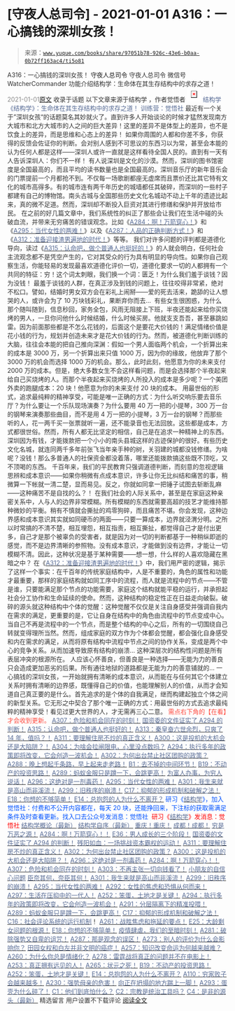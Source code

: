 # [守夜人总司令] - 2021-01-01 A316：一心搞钱的深圳女孩！

> 来源：[`www.yuque.com/books/share/97051b78-926c-43e6-b0aa-0b72ff163ac4/ti5o81`](https://www.yuque.com/books/share/97051b78-926c-43e6-b0aa-0b72ff163ac4/ti5o81)

<ne-p id="520f42f3293818f927861ebbd5b15da4_p_0" data-lake-id="520f42f3293818f927861ebbd5b15da4_p_0"><ne-text id="u57d5fb01" style="color: rgb(51, 51, 51);">A316：一心搞钱的深圳女孩！</ne-text></ne-p> <ne-p id="ceca36dae5b992067c9f9d14d36b449c" data-lake-id="ceca36dae5b992067c9f9d14d36b449c"><ne-text id="ud7c8f906" ne-fontsize="14">守夜人总司令</ne-text></ne-p> <ne-p id="0df18d8401a610121e2df9c81bcd938e" data-lake-id="0df18d8401a610121e2df9c81bcd938e"><ne-text id="uf48ef99f" ne-fontsize="14" ne-bold="true" style="color: rgb(51, 51, 51);">守夜人总司令</ne-text></ne-p> <ne-p id="addbd85f7877988cf0dad816c6de07bc" data-lake-id="addbd85f7877988cf0dad816c6de07bc"><ne-text id="u844d3a86" ne-fontsize="14" style="color: rgb(51, 51, 51);">微信号</ne-text><ne-text id="uc5d638a5" ne-fontsize="14" style="color: rgb(51, 51, 51);">WatcherCommander</ne-text></ne-p> <ne-p id="3441315a04184b71cb26738e41eb6555" data-lake-id="3441315a04184b71cb26738e41eb6555"><ne-text id="ub8015478" ne-fontsize="14" style="color: rgb(51, 51, 51);">功能介绍</ne-text><ne-text id="u8111af7d" ne-fontsize="14" style="color: rgb(51, 51, 51);">结构学：生命体在其生存结构中的求存之道！</ne-text></ne-p> <ne-p id="a3bb11da0aa33e7fdc5c2f4cc168649b" data-lake-id="a3bb11da0aa33e7fdc5c2f4cc168649b"><ne-text id="uafbade53" style="color: rgb(140, 140, 140);">2021-01-01</ne-text>[<ne-text id="u1908483f" ne-fontsize="14">原文</ne-text>](https://mp.weixin.qq.com/s?__biz=MzAxNDk1NjI2Mw==&mid=2247486289&idx=1&sn=9504efb0a54b228c61c928794417eaef&chksm=9b8a28d9acfda1cf65ca57c386f1c0a90c457c01d6d1f2ba222e38c2059ca3eb07c94252721f&scene=27#wechat_redirect&cpage=52)</ne-p> <ne-p id="3176a16505b416abd2c49d9799d688ea" data-lake-id="3176a16505b416abd2c49d9799d688ea"><ne-text id="u43a4b33d" style="color: rgb(51, 51, 51);">收录于话题</ne-text></ne-p> <ne-p id="0f8d0b844f327b2bcdf44dda95fd6a99" data-lake-id="0f8d0b844f327b2bcdf44dda95fd6a99"><ne-text id="uface4669" ne-fontsize="14" style="color: rgb(51, 51, 51);">以下文章来源于结构学 ，作者觉悟者</ne-text></ne-p> <ne-p id="451c32f4c8ff799a9902b07c7c3cb04e" data-lake-id="451c32f4c8ff799a9902b07c7c3cb04e"><ne-card data-card-name="image" data-card-type="inline" id="qK1Kt" ne-fontsize="14" data-event-boundary="card" style="color: rgb(87, 107, 149);">![](img/6302f3ce7bdcb6fef99f0326bd8e224d.png)  <ne-p id="bdb2b5c97c924f07d6e2dde2bf070555" data-lake-id="bdb2b5c97c924f07d6e2dde2bf070555"><ne-text id="u9308f9cd" style="color: rgb(87, 107, 149);">结构学</ne-text></ne-p> <ne-p id="a5925e5914eff00d8f0960d58c2c1f64" data-lake-id="a5925e5914eff00d8f0960d58c2c1f64"><ne-text id="u0cc60e36" style="color: rgb(87, 107, 149);">《结构学》：生命体在其生存结构中的求存之道！ 训练营：觉悟社</ne-text></ne-p> <ne-p id="7facfec08f98f9538452b51d84043205" data-lake-id="7facfec08f98f9538452b51d84043205"><ne-text id="u71dfe75a" style="color: rgb(51, 51, 51);">最近有一个关于”深圳女孩“的话题莫名其妙就火了。直到许多人开始谈论的时候才猛然发现南方大城市和北方大城市的人之间的巨大差异！这里的差异不是体型上的差异，也不是饮食上的差异，而是思维和心态上的差异！</ne-text></ne-p> <ne-p id="df0a6265bbaa9b1bc76d0c413260aa5a" data-lake-id="df0a6265bbaa9b1bc76d0c413260aa5a"><ne-text id="u9ce03545" style="color: rgb(51, 51, 51);">如果你周围的人都和你差不多，你获得的反馈会佐证你的判断。会对别人感到不可思议的东西习以为常，甚至会本能的认为任何人都是这样——深圳人或许一直就是这样看待全国人民的。直到有一天有人告诉深圳人：你们不一样！</ne-text></ne-p> <ne-p id="6bce6c7f01fe637e149fb81a1c6a8278" data-lake-id="6bce6c7f01fe637e149fb81a1c6a8278"><ne-text id="uf8fc8384" style="color: rgb(51, 51, 51);">有人说深圳是文化的沙漠。然而，深圳的图书馆密度是全国最高的，而且平均的读书数量也是全国最高的。深圳音乐厅的新年音乐会的门票提前一个月都抢不到。不仅每一场歌剧都座无虚席而且票价还比其它特有文化的城市高得多。有的城市连有两千年历史的城墙都任其破碎，而深圳的一些村子都建有自己的博物馆。南头古城与全国那些历史文化名城动不动上千年的遗迹比起来，真的微不足道。然而，深圳却不断投入巨资对其进行修缮和保护并开放给市民。</ne-text></ne-p> <ne-p id="ed41b19812e5cd74cede600e269f53b2" data-lake-id="ed41b19812e5cd74cede600e269f53b2"><ne-text id="ua4955cc0" style="color: rgb(51, 51, 51);">在之前的好几篇文章中，我们系统性的纠正了那些会让我们在生活中碰的头破血流，并带来无穷痛苦的错误观念。比如《</ne-text>[<ne-text id="u253edc9a" style="color: rgb(87, 107, 149);">A284：啊！万箭穿心！</ne-text>](http://mp.weixin.qq.com/s?__biz=MzIzMDYwOTM0Mg==&mid=2247484966&idx=1&sn=a814f2c1b14425d45f9921f7c08bcec5&chksm=e8b19ef7dfc617e131146f6675328e5088faaae0daa64da92af48b28c8cf19aedceb7a43e40b&scene=21#wechat_redirect)<ne-text id="ud66835cb" style="color: rgb(51, 51, 51);">》和《</ne-text>[<ne-text id="u20a443b1" style="color: rgb(87, 107, 149);">A295：当代女性的两难！</ne-text>](http://mp.weixin.qq.com/s?__biz=MzIzMDYwOTM0Mg==&mid=2247484854&idx=1&sn=6851afe306f7b89d23728018ea32b7f2&chksm=e8b19d67dfc61471955b15021ac11c5fff9f1607977e9df1bd2bbfabc2deb3dea5c98e369c55&scene=21#wechat_redirect)<ne-text id="uee94d9bc" style="color: rgb(51, 51, 51);">》以及《</ne-text>[<ne-text id="u712e1706" style="color: rgb(87, 107, 149);">A287：人品的正确判断方式！</ne-text>](http://mp.weixin.qq.com/s?__biz=MzAxNDk1NjI2Mw==&mid=2247486146&idx=1&sn=43c3cc0387fbab991133860c59aabdb0&chksm=9b8a294aacfda05c52561e366129fd6344dc4c97609a47d4210f9498f8535fec2425c2410b31&scene=21#wechat_redirect)<ne-text id="u61ce214c" style="color: rgb(51, 51, 51);">》和《</ne-text>[<ne-text id="u0c38f986" style="color: rgb(87, 107, 149);">A312：准备迎接渣男遍地的时代！</ne-text>](http://mp.weixin.qq.com/s?__biz=MzAxNDk1NjI2Mw==&mid=2247486258&idx=1&sn=b0520193c2edddabe9eea73a102f0455&chksm=9b8a28baacfda1ac0e54d4268851a8be02c935fd7006b3d527d27be12be8db176322294894dc&scene=21#wechat_redirect)<ne-text id="uc835c7f9" style="color: rgb(51, 51, 51);">》等等。</ne-text></ne-p> <ne-p id="82749b72596363da7c4da29838607327" data-lake-id="82749b72596363da7c4da29838607327"><ne-text id="ub03d2000" style="color: rgb(51, 51, 51);">我们对许多问题的评判都是道德化导向，读过《</ne-text>[<ne-text id="u455799e1" style="color: rgb(87, 107, 149);">A315：认命吧，做个普通人也挺好的！</ne-text>](http://mp.weixin.qq.com/s?__biz=MzIzMDYwOTM0Mg==&mid=2247485008&idx=1&sn=bcaf70c42d4676c8f69de9f9ead1e495&chksm=e8b19e81dfc617973ba40200519407186760e32843fc6f379020da6160b0ba89870dadcae5fa&scene=21#wechat_redirect)<ne-text id="u157c9fe7" style="color: rgb(51, 51, 51);">》的人就会明白，任何社会主流观念都不是凭空产生的，它对其受众的行为具有明显的导向性。如果你自己观察生活，你能轻易的发现最喜欢道德化评价一切，道德化要求一切的人都拥有一个共同的特征：穷！这个词太刺眼，我们换一个词：匮乏！为什么我们羞于谈钱？因为没钱！</ne-text></ne-p> <ne-p id="b4b3cd6c078bbbc2e72452a2e23677d0" data-lake-id="b4b3cd6c078bbbc2e72452a2e23677d0"><ne-text id="ubf23df05" style="color: rgb(51, 51, 51);">最羞于谈钱的人群，在真正涉及到钱的问题上，往往咬得非常紧，绝对不松口。譬如，结婚时男女双方会在彩礼上闹掰——爱的死去活来，跪舔的让人想哭的人，或许会为了 10 万块钱彩礼，果断弃你而去…  有些女生很困惑，为什么那个随叫随到，信息秒回，家务全包，风雨无阻接上下班，半夜还能起来给你买烧烤的男人，一旦你问他什么时候结婚，什么时候买房。他就支支吾吾，甚至暴跳如雷。因为前面那些都是不怎么花钱的，后面这个是要花大价钱的！满足情绪价值是花小钱的行为，规划并创造未来才是花大价钱的行为。然而，被道德化判断训练的大脑，往往会本能的把自己推向深渊：假如一个男人面临两个机会，一个折算出来的成本是 3000 万，另一个折算出来只值 1000 万，因为你的缘故，他放弃了那个 3000 万的机会而选择 1000 万的机会。那么，此时此刻，他愿意为你的未来支付 2000 万的成本。但是，绝大多数女生不会这样看问题，而是会选择那个半夜起来给自己买烧烤的人。而那个半夜起来买烧烤的人所投入的成本是多少呢？一个美团外卖的跑腿成本：20 块！他愿意为你的未来支付 20 块的成本。</ne-text></ne-p> <ne-p id="27f1633e28f3d50feafe5b67596970db" data-lake-id="27f1633e28f3d50feafe5b67596970db"><ne-text id="u61f251cc" style="color: rgb(51, 51, 51);">用最世俗的形式，追求最纯粹的精神享受，可能是唯一正确的方式：为什么听交响乐要去音乐厅？为什么要让一个乐队现场演奏？为什么要用 40 万一把的小提琴，300 万一台的钢琴来演奏那些曲目，而不是用 4 万一把的小提琴，3 万一台的钢琴？而那些听的人，花一两千买一张票就听一遍，还不能录音也无法回放。这些都是成本，方式都很世俗。然而，所有人都无比坚定的相信，自己是在追求一种精神上的东西。</ne-text></ne-p> <ne-p id="73ac83a352b7aeb09baaa11aaeacf1f2" data-lake-id="73ac83a352b7aeb09baaa11aaeacf1f2"><ne-text id="ua438829a" style="color: rgb(51, 51, 51);">深圳因为有钱，才能拨款把一个小小的南头县城这样的古迹保护的很好。有些历史文化名城，就连同两千多年前张飞当年亲手种的树，关羽建的城都没钱修缮。为啥呢？没钱！那么多普通人的社保资金都没着落，哪里还能拨款搞这些既不顶吃，又不顶喝的东西。</ne-text></ne-p> <ne-p id="7fd0e99b316cc021f3c72e0d2bd81c00" data-lake-id="7fd0e99b316cc021f3c72e0d2bd81c00"><ne-text id="ufed722bc" style="color: rgb(51, 51, 51);">千百年来，我们的平民教育只强调道德判断，而刻意的忽视逻辑思辨和成本意识——如果你稍微有点成本意识，许多让你无比纠结和痛苦的事，稍微算一下帐就一清二楚，显而易见。反之，你就如同拿一把锤子试图去斩断乱麻——这种痛苦不是自找的么？！</ne-text></ne-p> <ne-p id="677748eab44c84858b3a355368611438" data-lake-id="677748eab44c84858b3a355368611438"><ne-text id="u673d6a15" style="color: rgb(51, 51, 51);">在我们社会的人际关系中，甚至是在家庭这种亲密关系中，人与人的边界非常模糊。所有模糊的东西就需要高超的技艺才能维持那种微妙的平衡。稍有不慎就会撕扯的鸡零狗碎，而且痛苦不堪。你会发现，这种边界感和成本意识其实就如同硬币的两面——只要一算成本，边界就泾渭分明。之所以时常搞的不清不楚，相互埋怨，相互指责，相互撕扯，都觉得自己才是付出更多，自己才是那个被辜负的受害者，就是因为对一切的判断都基于一种稍纵即逝的感觉，而不是边界清晰的参照物。没有成本意识，才能做到没有边界，才能让一切模糊不清。因此，这种状况是基于某种需要——想一想，什么样的人喜欢隐藏在黑暗之中？</ne-text></ne-p> <ne-p id="8fbcab15adcd024b80667bc5d1bbd0d0" data-lake-id="8fbcab15adcd024b80667bc5d1bbd0d0"><ne-text id="u48e029a1" style="color: rgb(51, 51, 51);">在《</ne-text>[<ne-text id="u8a267148" style="color: rgb(87, 107, 149);">A312：准备迎接渣男遍地的时代！</ne-text>](http://mp.weixin.qq.com/s?__biz=MzAxNDk1NjI2Mw==&mid=2247486258&idx=1&sn=b0520193c2edddabe9eea73a102f0455&chksm=9b8a28baacfda1ac0e54d4268851a8be02c935fd7006b3d527d27be12be8db176322294894dc&scene=21#wechat_redirect)<ne-text id="udefb5454" style="color: rgb(51, 51, 51);">》中，我们用严密的逻辑，揭示了这样一个事实：在千百年的传统家庭结构中，人是不重要的，角色的属性和功能才最重要，那样的家庭结构就如同工序中的流程，而人就是流程中的节点——不管是谁，只要能满足那个节点的功能需要，家庭这个结构就能平稳的运行，并承担起社会分工协作和生命延续的使命。然而，这种结构的稳定性正在日益走向破裂。破碎的源头就这种结构中个体的觉醒：这种觉醒不仅仅是关注自身感受并强调自我内在需求的满足，更重要的是，它让自身在结构中的角色由流程中的节点变成中心。当自己不再是流程中的一个节点，而是整个结构的中心之后，所有的一切围绕自己转就变得理所当然。然而，组成家庭的双方作为个体都会觉醒，都会强化自身感受和内在需求的满足，从而将原有结构中流程中节点之间的协作关系，变成是两个中心的竞争关系。从而加速导致原有结构的崩溃… 这种深层次的结构性问题是所有表层冲突的根源所在。</ne-text></ne-p> <ne-p id="b16fb6176d6204d6faca3ad28683d03a" data-lake-id="b16fb6176d6204d6faca3ad28683d03a"><ne-text id="ue21dda9b" style="color: rgb(51, 51, 51);">人应该心怀善良，但善良是一种选择——无能为力的善良只会造成更加恶劣的后果。所有通往地狱的道路都是无能为力的善意铺就的… 一心搞钱的深圳女孩，一开始就拥有清晰的成本意识，从而能在与任何其它个体建立关系时拥有清晰的边界感，既懂得自己的价值，也能理解别人的价值，从而才会知道自己真正要的是什么。首先追求的是个体的自我满足，继而构建起独立个体之间的新型关系。它无形之中契合了那个唯一正确的方式：用最世俗的方式去追求最纯粹的精神享受！看见过更大世界的人，才无需再三心二意。</ne-text></ne-p> <ne-p id="65d63e1975b5fc46c2621abdb0da2c93" data-lake-id="65d63e1975b5fc46c2621abdb0da2c93"><ne-text id="u9daa1d5f" style="color: rgb(255, 76, 65);">需点右下角的【</ne-text><ne-text id="ub06ebbe4" ne-bold="true" style="color: rgb(255, 76, 65);">在看</ne-text><ne-text id="u99c3f63f" style="color: rgb(255, 76, 65);">】才会收到更新。</ne-text></ne-p> <ne-p id="703175516bee1fd4a36f465ce519f31d" data-lake-id="703175516bee1fd4a36f465ce519f31d">[<ne-text id="ud4c460f7" ne-bold="true" style="color: rgb(87, 107, 149);">A307：危险和机会同在的时刻！</ne-text>](http://mp.weixin.qq.com/s?__biz=MzIzMDYwOTM0Mg==&mid=2247484948&idx=1&sn=d45ebc6103a432a853f57a2efecc94ef&chksm=e8b19ec5dfc617d3d030e80b5969fff45808ce2e4b12c24de34118dbb3b3a45dad00d99099a4&scene=21#wechat_redirect)</ne-p> <ne-p id="91354d0ec3cad17601f2a59ae8712e6f" data-lake-id="91354d0ec3cad17601f2a59ae8712e6f">[<ne-text id="u591ecb72" ne-bold="true" style="color: rgb(87, 107, 149);">国资委的文件证实了 A294 的判断！</ne-text>](http://mp.weixin.qq.com/s?__biz=MzIzMDYwOTM0Mg==&mid=2247484994&idx=1&sn=83c3c5b2335489f457b8e54e221af20e&chksm=e8b19e93dfc61785af473d8542a982e70bfc3f2c1a9837e105afba67f52e9b4f0f923e5e119f&scene=21#wechat_redirect)</ne-p> <ne-p id="90c0142c69e29f9685eded95598a3bef" data-lake-id="90c0142c69e29f9685eded95598a3bef">[<ne-text id="u02ebd425" style="color: rgb(87, 107, 149);">A315：认命吧，做个普通人也挺好的！</ne-text>](http://mp.weixin.qq.com/s?__biz=MzIzMDYwOTM0Mg==&mid=2247485008&idx=1&sn=bcaf70c42d4676c8f69de9f9ead1e495&chksm=e8b19e81dfc617973ba40200519407186760e32843fc6f379020da6160b0ba89870dadcae5fa&scene=21#wechat_redirect)</ne-p> <ne-p id="4fb01291f59e6fb88d5b4186fe1c1fce" data-lake-id="4fb01291f59e6fb88d5b4186fe1c1fce">[<ne-text id="u817e534d" ne-bold="true" style="color: rgb(87, 107, 149);">A313：秦皇奋六世余烈，只爽了 14 年，值吗？！</ne-text>](http://mp.weixin.qq.com/s?__biz=MzIzMDYwOTM0Mg==&mid=2247484982&idx=1&sn=c788144715447f1d1706d11032606236&chksm=e8b19ee7dfc617f122722185bea3af2753d3c810cdae1f8c6e5189fb69afc7b28093e7466cfd&scene=21#wechat_redirect)</ne-p> <ne-p id="7fd4b9f2c946e5ff080340da12ecace9" data-lake-id="7fd4b9f2c946e5ff080340da12ecace9">[<ne-text id="ub25b117b" ne-bold="true" style="color: rgb(87, 107, 149);">A311：要理解住房不炒的真正含义！</ne-text>](http://mp.weixin.qq.com/s?__biz=MzIzMDYwOTM0Mg==&mid=2247484959&idx=1&sn=090583ec50bfd9febec1de463c2672f6&chksm=e8b19ecedfc617d8629080f6745c8de013cfe875de26eef6767b2d5c10782650223ed15f807b&scene=21#wechat_redirect)</ne-p> <ne-p id="af048cee4674571c98969447ea4afa2c" data-lake-id="af048cee4674571c98969447ea4afa2c">[<ne-text id="u04f0c47a" ne-bold="true" style="color: rgb(87, 107, 149);">A300：这是投机的大机会还是大陷阱？！</ne-text>](http://mp.weixin.qq.com/s?__biz=MzIzMDYwOTM0Mg==&mid=2247484882&idx=1&sn=b103029f41e3aede94e1a45d035cd9ac&chksm=e8b19d03dfc614153863f37ca3f9204b451e2c02ad5ca8680c120e2458e628e5329c76b2d42c&scene=21#wechat_redirect)</ne-p> <ne-p id="ed37e2f8d9abd38e51557c4e95b345c6" data-lake-id="ed37e2f8d9abd38e51557c4e95b345c6">[<ne-text id="u29a412f1" ne-bold="true" style="color: rgb(87, 107, 149);">A304：为啥会拉闸限电，心里没点数吗？</ne-text>](http://mp.weixin.qq.com/s?__biz=MzIzMDYwOTM0Mg==&mid=2247484921&idx=1&sn=0f74dcad5b3cecf8e438493543b5457e&chksm=e8b19d28dfc6143eb8a9bdcdc8a57259580a9267ecea4e54032b9a803540f314e3c6a3cb50ca&scene=21#wechat_redirect)</ne-p> <ne-p id="8bc7cecadb130dc4e3fad7cd83134da5" data-lake-id="8bc7cecadb130dc4e3fad7cd83134da5">[<ne-text id="u1eda149f" ne-bold="true" style="color: rgb(87, 107, 149);">A294：执行多年的政策即将改变，它会创造一波机会！</ne-text>](http://mp.weixin.qq.com/s?__biz=MzIzMDYwOTM0Mg==&mid=2247484849&idx=1&sn=5485cd1d6c511e883e25b0c7dd9e2e3e&chksm=e8b19d60dfc614764ffc8405dccf5b8120b31988f3c1cee74e384c06f0e39c3c81bef8263c3d&scene=21#wechat_redirect)</ne-p> <ne-p id="be9d05fadf761b03d36a779873fb6e69" data-lake-id="be9d05fadf761b03d36a779873fb6e69">[<ne-text id="ub227a402" ne-bold="true" style="color: rgb(87, 107, 149);">A302：为何出台禁止社区团购的政策？</ne-text>](http://mp.weixin.qq.com/s?__biz=MzIzMDYwOTM0Mg==&mid=2247484904&idx=1&sn=3b711f9bc2c47ba0ba432cf47d5832fb&chksm=e8b19d39dfc6142f8524aba7d5a15c694c1e25c19e2e662f6773219ace93c7354adf6878e54f&scene=21#wechat_redirect)</ne-p> <ne-p id="bfd4479db9469d699d94774a3979973b" data-lake-id="bfd4479db9469d699d94774a3979973b">[<ne-text id="u798812bf" style="color: rgb(87, 107, 149);">A288：晚上想起千条路，早上起来走老路！</ne-text>](http://mp.weixin.qq.com/s?__biz=MzIzMDYwOTM0Mg==&mid=2247484915&idx=1&sn=55088888722b224f8ecbed590cd0aa44&chksm=e8b19d22dfc61434f86355f9b87859f5d1eeb7ca49ec9d7a235f56dd3e0affd22f0a5f24bb76&scene=21#wechat_redirect)</ne-p> <ne-p id="c8061a0fbc2b80121e0658889af5590b" data-lake-id="c8061a0fbc2b80121e0658889af5590b">[<ne-text id="ucd24c67c" style="color: rgb(87, 107, 149);">B1：去不掉的中间环节！</ne-text>](http://mp.weixin.qq.com/s?__biz=MzIzMDYwOTM0Mg==&mid=2247483903&idx=1&sn=e8a21cb816d6a27d869f81463805a208&chksm=e8b1992edfc610380f54d91f9acc9844820c77ce8a5bcedb4f36372c406647f45fd2514a6a77&scene=21#wechat_redirect)</ne-p> <ne-p id="864d596b7f79e0a84cc671d48081d31d" data-lake-id="864d596b7f79e0a84cc671d48081d31d">[<ne-text id="u38c29128" style="color: rgb(87, 107, 149);">B19：不动产的投资思路！</ne-text>](http://mp.weixin.qq.com/s?__biz=MzIzMDYwOTM0Mg==&mid=2247484069&idx=1&sn=a13a6e590a21b27fd1356718b3a2dcd3&chksm=e8b19a74dfc613622b23c7233732cbb1d499c75f9b7ac3047cdeaee3a34eeae7d3b4871429f1&scene=21#wechat_redirect)</ne-p> <ne-p id="0b8757e309c47203286a893a61fffd64" data-lake-id="0b8757e309c47203286a893a61fffd64">[<ne-text id="u676ebdf5" style="color: rgb(87, 107, 149);">A289：蚂蚁金服只是蹲一下，会跳更高！</ne-text>](http://mp.weixin.qq.com/s?__biz=MzIzMDYwOTM0Mg==&mid=2247484822&idx=1&sn=ea2d818adee1bf400b0af9ed69bcd297&chksm=e8b19d47dfc61451b7291d6369b3391b9b8b06e08f9f5eed482a15c58075880a0029c50aed9a&scene=21#wechat_redirect)</ne-p> <ne-p id="6f31ba41c4f525085a34b4c88b552852" data-lake-id="6f31ba41c4f525085a34b4c88b552852">[<ne-text id="u25d04bae" style="color: rgb(87, 107, 149);">为富人办事，为穷人说话！</ne-text>](http://mp.weixin.qq.com/s?__biz=MzIzMDYwOTM0Mg==&mid=2247484462&idx=1&sn=195ebab17907fba73c69ae7a11bc40ad&chksm=e8b19cffdfc615e9b2f88327d492813afa3656859f4d67a6d831ac1cf684a54b760a8b8edcd6&scene=21#wechat_redirect)</ne-p> <ne-p id="bdf4cd1b9d545d50d010077bb9f786e0" data-lake-id="bdf4cd1b9d545d50d010077bb9f786e0">[<ne-text id="u2e1736c6" style="color: rgb(87, 107, 149);">A296：这绝对是一剂毒药！</ne-text>](http://mp.weixin.qq.com/s?__biz=MzIzMDYwOTM0Mg==&mid=2247484868&idx=1&sn=87a5e50054d5c59d8a389f302cf165df&chksm=e8b19d15dfc61403dcfdc196e7fd5e361b5873452485cf97c9d0c3cc58fecaa2a977b9a52d1d&scene=21#wechat_redirect)</ne-p> <ne-p id="b72be7b9b6e8a4291241b45f83a6dfe5" data-lake-id="b72be7b9b6e8a4291241b45f83a6dfe5">[<ne-text id="ub1d2acfa" style="color: rgb(87, 107, 149);">A295：当代女性的两难！</ne-text>](http://mp.weixin.qq.com/s?__biz=MzIzMDYwOTM0Mg==&mid=2247484854&idx=1&sn=6851afe306f7b89d23728018ea32b7f2&chksm=e8b19d67dfc61471955b15021ac11c5fff9f1607977e9df1bd2bbfabc2deb3dea5c98e369c55&scene=21#wechat_redirect)</ne-p> <ne-p id="78d1092e8b378e4f9cf32334ce85339f" data-lake-id="78d1092e8b378e4f9cf32334ce85339f">[<ne-text id="u76cafd0e" style="color: rgb(87, 107, 149);">A301：我生来就是高山而非溪流！</ne-text>](http://mp.weixin.qq.com/s?__biz=MzIzMDYwOTM0Mg==&mid=2247484895&idx=1&sn=241f68fd60c1b47239beef7573364ceb&chksm=e8b19d0edfc6141856def733b4a1fd20332b7083f1234182452387fcfe12cebb015db7bfbeec&scene=21#wechat_redirect)</ne-p> <ne-p id="aaf0081d528406f8cc91f45dc5c8e949" data-lake-id="aaf0081d528406f8cc91f45dc5c8e949">[<ne-text id="u5e78063f" style="color: rgb(87, 107, 149);">A299：旧秩序的崩溃！</ne-text>](http://mp.weixin.qq.com/s?__biz=MzIzMDYwOTM0Mg==&mid=2247484889&idx=1&sn=164441f266273fb02e28029c851bdf6c&chksm=e8b19d08dfc6141e7411c30e887493e32cd32469a54ef3fb00e7ca437917b27458bc70db8616&scene=21#wechat_redirect)</ne-p> <ne-p id="1b638a51c61621cd78e1eb5303b31f7b" data-lake-id="1b638a51c61621cd78e1eb5303b31f7b">[<ne-text id="uc68ca353" style="color: rgb(87, 107, 149);">C17：抑郁的形成机制和破解之法！</ne-text>](http://mp.weixin.qq.com/s?__biz=MzIzMDYwOTM0Mg==&mid=2247484812&idx=1&sn=d8b3a1dbaf5f2d08fe6d2e1664237ba4&chksm=e8b19d5ddfc6144b05efb4212b3542ab9f22b79a2ddab8e42ec911a07ea74190ce84f24e123f&scene=21#wechat_redirect)</ne-p> <ne-p id="2f1f59f5148f1b46c90a681f7e66e0ac" data-lake-id="2f1f59f5148f1b46c90a681f7e66e0ac">[<ne-text id="u65c77650" style="color: rgb(87, 107, 149);">E18：你想的不够简单！</ne-text>](http://mp.weixin.qq.com/s?__biz=MzIzMDYwOTM0Mg==&mid=2247484775&idx=1&sn=2a8e810e281cd7fe5a4db49002b193d2&chksm=e8b19db6dfc614a0e3360f0d54949c40138c27b184c114a44feaa394bd4400073dbbedf6a049&scene=21#wechat_redirect)</ne-p> <ne-p id="ba79bde37d140a76dee7721fd9a950e4" data-lake-id="ba79bde37d140a76dee7721fd9a950e4">[<ne-text id="uc27a977c" style="color: rgb(87, 107, 149);">E14：总抱怨的人为什么不离开？</ne-text>](http://mp.weixin.qq.com/s?__biz=MzIzMDYwOTM0Mg==&mid=2247484341&idx=1&sn=c266eb0136273f0b1219e0fd659daafc&chksm=e8b19b64dfc61272f157e1e17a76b2e83c6fd62a1beb78d60ea73a65463109b428cd9dd6ce7a&scene=21#wechat_redirect)</ne-p> <ne-p id="162341b63975f0980176f3fffbb145fb" data-lake-id="162341b63975f0980176f3fffbb145fb"><ne-text id="u314e279d" ne-bold="true" style="color: rgb(0, 82, 255);">研习《</ne-text>[<ne-text id="u6eb9e8a5" ne-bold="true" style="color: rgb(87, 107, 149);">结构学</ne-text>](https://mp.weixin.qq.com/mp/appmsgalbum?action=getalbum&album_id=1318317199878225920&__biz=MzAxNDk1NjI2Mw==#wechat_redirect)<ne-text id="u4ce2c5e1" ne-bold="true" style="color: rgb(0, 82, 255);">》，加入觉悟社：付费和不公开内容都在，每天 20 块，还能挣回来，下注标的获取需满足条件及时查看更新。</ne-text><ne-text id="u4e93d235" style="color: rgb(0, 82, 255);">找入口去公众号发消息：觉悟社 </ne-text></ne-p> <ne-p id="116a4108c2512d6b4c48892dca2dc1f2" data-lake-id="116a4108c2512d6b4c48892dca2dc1f2"><ne-text id="uf521a7da" style="color: rgb(255, 0, 0);">研习《</ne-text>[<ne-text id="u091de6f6" style="color: rgb(87, 107, 149);">结构学</ne-text>](https://mp.weixin.qq.com/mp/appmsgalbum?action=getalbum&album_id=1318317199878225920&__biz=MzAxNDk1NjI2Mw==#wechat_redirect)<ne-text id="ud8a22ae5" style="color: rgb(255, 0, 0);">》发消息</ne-text><ne-text id="u8576f395" ne-bold="true" style="color: rgb(255, 0, 0);">：觉悟社</ne-text></ne-p>  <ne-p id="59e726078f817a581e867b4ebb529d55" data-lake-id="59e726078f817a581e867b4ebb529d55"><ne-card data-card-name="image" data-card-type="inline" id="xRBlT" data-event-boundary="card" style="color: rgb(51, 51, 51);"><ne-p id="09da5ceb7473d83104c610ad86e19c05" data-lake-id="09da5ceb7473d83104c610ad86e19c05">[<ne-text id="u1366bd9b" style="color: rgb(87, 107, 149);">结构学概论（最新）</ne-text>](http://mp.weixin.qq.com/s?__biz=MzAxNDk1NjI2Mw==&mid=2247485167&idx=1&sn=d5e962eff4a8e9770c83bc87d19d07f3&chksm=9b8a2567acfdac7154f7a62996dca874e5d186b44f3d120dcb633760318788c42d304e325313&scene=21#wechat_redirect)</ne-p> <ne-p id="5a61e95bea87690302ef20958d0d9477" data-lake-id="5a61e95bea87690302ef20958d0d9477">[<ne-text id="ub93e7cee" style="color: rgb(87, 107, 149);">结构学自序（最新）</ne-text>](http://mp.weixin.qq.com/s?__biz=MzAxNDk1NjI2Mw==&mid=2247485327&idx=1&sn=5a8c9a6499c84e1c3129ca7cb41e0ac7&chksm=9b8a2407acfdad112471c12c6b86e4e914116dbb6d6588fa726a72e0aafa01d9c1b9fd24a738&scene=21#wechat_redirect)</ne-p> <ne-p id="b39144f293085b3dafe1f2e2078e37a2" data-lake-id="b39144f293085b3dafe1f2e2078e37a2">[<ne-text id="uc2c9da1b" style="color: rgb(87, 107, 149);">重庆！重庆！</ne-text>](http://mp.weixin.qq.com/s?__biz=MzAxNDk1NjI2Mw==&mid=2247485354&idx=1&sn=331128611c478feede60317e963239a5&chksm=9b8a2422acfdad3448a9bcc0f9745f4367028e8a9b0a307f7c01c2690c398560a4be5e43492c&scene=21#wechat_redirect)</ne-p> <ne-p id="e7c9f650e1a627e668a0dc65cbe2e56b" data-lake-id="e7c9f650e1a627e668a0dc65cbe2e56b">[<ne-text id="ua0693f7e" style="color: rgb(87, 107, 149);">成都！成都！</ne-text>](http://mp.weixin.qq.com/s?__biz=MzIzMDYwOTM0Mg==&mid=2247484576&idx=1&sn=432e1df31f0735f0c93636776e97a859&chksm=e8b19c71dfc615671c9204af66bb0ffdb622fb2545b0387734a662feaa8e8be57d3063f59c5a&scene=21#wechat_redirect)</ne-p> <ne-p id="601187a84bd43a1b42859f1e08038100" data-lake-id="601187a84bd43a1b42859f1e08038100">[<ne-text id="u4cb40894" style="color: rgb(87, 107, 149);">穷是万恶之源！</ne-text>](http://mp.weixin.qq.com/s?__biz=MzAxNDk1NjI2Mw==&mid=2247483823&idx=1&sn=e54ebe9891b302dc0bf1815c76ccf8b7&chksm=9b8a2227acfdab31a05e273addd9159d4b8263d58d3c58bf214841c8189157519719c3427306&scene=21#wechat_redirect)</ne-p> <ne-p id="165b07c4777a67ebb97a27f890b07b0d" data-lake-id="165b07c4777a67ebb97a27f890b07b0d">[<ne-text id="u915a6d92" style="color: rgb(87, 107, 149);">A284：啊！万箭穿心！！</ne-text>](http://mp.weixin.qq.com/s?__biz=MzAxNDk1NjI2Mw==&mid=2247486135&idx=1&sn=e950149b9b9147e9199cfc6093605950&chksm=9b8a293facfda029419b911d4b4fa91c73bbaf695b206df2cf15124d843f4bf4b80673baa394&scene=21#wechat_redirect)</ne-p> <ne-p id="e918ca0cfa636b867a801033e147585e" data-lake-id="e918ca0cfa636b867a801033e147585e">[<ne-text id="ucd0c8e22" style="color: rgb(87, 107, 149);">E36：男人成长的三个阶段！</ne-text>](http://mp.weixin.qq.com/s?__biz=MzIzMDYwOTM0Mg==&mid=2247484322&idx=1&sn=c300d9466951d36645128c5167ca5934&chksm=e8b19b73dfc61265dde1bb437a9945db0c1d9c7fe1cbffe1feec995c9dde8a6eb99272dc86a9&scene=21#wechat_redirect)</ne-p> <ne-p id="258cd6a02c821472596d70d91ba3c2c4" data-lake-id="258cd6a02c821472596d70d91ba3c2c4">[<ne-text id="u5326d06a" style="color: rgb(87, 107, 149);">国资委的文件证实了 A294 的判断！</ne-text>](http://mp.weixin.qq.com/s?__biz=MzIzMDYwOTM0Mg==&mid=2247484994&idx=1&sn=83c3c5b2335489f457b8e54e221af20e&chksm=e8b19e93dfc61785af473d8542a982e70bfc3f2c1a9837e105afba67f52e9b4f0f923e5e119f&scene=21#wechat_redirect)</ne-p> <ne-p id="5a8a56cc05919830676239ec33e6cd6a" data-lake-id="5a8a56cc05919830676239ec33e6cd6a">[<ne-text id="u4eed8943" style="color: rgb(87, 107, 149);">残阳如血：一场挑战资本霸权的运动！</ne-text>](http://mp.weixin.qq.com/s?__biz=MzIzMDYwOTM0Mg==&mid=2247484989&idx=1&sn=9c11b9dde5bb82cfa59810d49693dd22&chksm=e8b19eecdfc617fa1499ba8914b3f9d4d43bf1832184ae2f59d2159e8267cdfc4dde1a4666fb&scene=21#wechat_redirect)</ne-p> <ne-p id="b4abe5a26740fba5a455fa3173338697" data-lake-id="b4abe5a26740fba5a455fa3173338697">[<ne-text id="u0b8e58b6" style="color: rgb(87, 107, 149);">A311：要理解住房不炒的真正含义！</ne-text>](http://mp.weixin.qq.com/s?__biz=MzIzMDYwOTM0Mg==&mid=2247484959&idx=1&sn=090583ec50bfd9febec1de463c2672f6&chksm=e8b19ecedfc617d8629080f6745c8de013cfe875de26eef6767b2d5c10782650223ed15f807b&scene=21#wechat_redirect)</ne-p> <ne-p id="0bee7e8d3f90d7386d7bec13f1dc5566" data-lake-id="0bee7e8d3f90d7386d7bec13f1dc5566">[<ne-text id="ufe098469" style="color: rgb(87, 107, 149);">A302：为何出台禁止社区团购的政策？</ne-text>](http://mp.weixin.qq.com/s?__biz=MzIzMDYwOTM0Mg==&mid=2247484904&idx=1&sn=3b711f9bc2c47ba0ba432cf47d5832fb&chksm=e8b19d39dfc6142f8524aba7d5a15c694c1e25c19e2e662f6773219ace93c7354adf6878e54f&scene=21#wechat_redirect)</ne-p> <ne-p id="944a7145c7e9bedb17f7400b04a462b7" data-lake-id="944a7145c7e9bedb17f7400b04a462b7">[<ne-text id="ue3b4cd5e" style="color: rgb(87, 107, 149);">A300：这是投机的大机会还是大陷阱？！</ne-text>](http://mp.weixin.qq.com/s?__biz=MzIzMDYwOTM0Mg==&mid=2247484882&idx=1&sn=b103029f41e3aede94e1a45d035cd9ac&chksm=e8b19d03dfc614153863f37ca3f9204b451e2c02ad5ca8680c120e2458e628e5329c76b2d42c&scene=21#wechat_redirect)</ne-p> <ne-p id="bd802224c821287944e852df7a5c2b07" data-lake-id="bd802224c821287944e852df7a5c2b07">[<ne-text id="ucb1a4718" style="color: rgb(87, 107, 149);">A296：这绝对是一剂毒药！</ne-text>](http://mp.weixin.qq.com/s?__biz=MzIzMDYwOTM0Mg==&mid=2247484868&idx=1&sn=87a5e50054d5c59d8a389f302cf165df&chksm=e8b19d15dfc61403dcfdc196e7fd5e361b5873452485cf97c9d0c3cc58fecaa2a977b9a52d1d&scene=21#wechat_redirect)</ne-p> <ne-p id="29ddb12bd423680c46384472c1053133" data-lake-id="29ddb12bd423680c46384472c1053133">[<ne-text id="uad704413" style="color: rgb(87, 107, 149);">A284：啊！万箭穿心！！</ne-text>](http://mp.weixin.qq.com/s?__biz=MzIzMDYwOTM0Mg==&mid=2247484966&idx=1&sn=a814f2c1b14425d45f9921f7c08bcec5&chksm=e8b19ef7dfc617e131146f6675328e5088faaae0daa64da92af48b28c8cf19aedceb7a43e40b&scene=21#wechat_redirect)</ne-p> <ne-p id="d224a67e78bb62288f94b7251badafeb" data-lake-id="d224a67e78bb62288f94b7251badafeb">[<ne-text id="u5c2582b6" style="color: rgb(87, 107, 149);">A307：危险和机会同在的时刻！</ne-text>](http://mp.weixin.qq.com/s?__biz=MzIzMDYwOTM0Mg==&mid=2247484948&idx=1&sn=d45ebc6103a432a853f57a2efecc94ef&chksm=e8b19ec5dfc617d3d030e80b5969fff45808ce2e4b12c24de34118dbb3b3a45dad00d99099a4&scene=21#wechat_redirect)</ne-p> <ne-p id="ea69dd506b577c5eefbd0cf02b476c17" data-lake-id="ea69dd506b577c5eefbd0cf02b476c17">[<ne-text id="u2cb5c1fd" style="color: rgb(87, 107, 149);">A303：不再主张一切向钱看了！</ne-text>](http://mp.weixin.qq.com/s?__biz=MzIzMDYwOTM0Mg==&mid=2247484954&idx=1&sn=87f6165ba90ba815a48dbbbd2ef7502c&chksm=e8b19ecbdfc617dd0c23645a7ec289b42e379af8514e35bc32dfcbbe76b4e26e884b434519e5&scene=21#wechat_redirect)</ne-p> <ne-p id="e4d0cdf2cd8212cab97e673dd2af9365" data-lake-id="e4d0cdf2cd8212cab97e673dd2af9365">[<ne-text id="u6b7cfd77" style="color: rgb(87, 107, 149);">小朋友的自信心问题</ne-text>](http://mp.weixin.qq.com/s?__biz=MzIzMDYwOTM0Mg==&mid=2247484760&idx=1&sn=0760857178061e8c1e562b3818c89626&chksm=e8b19d89dfc6149f80760c0ee1f26375a0cf020f4efb7c489b15add1bf7dc4445ad07bb94aeb&scene=21#wechat_redirect)</ne-p> <ne-p id="f3f20944e7238af64ac699a32393b1cb" data-lake-id="f3f20944e7238af64ac699a32393b1cb">[<ne-text id="u9cae8c4f" style="color: rgb(87, 107, 149);">臣奈其何，奈臣其何！</ne-text>](http://mp.weixin.qq.com/s?__biz=MzIzMDYwOTM0Mg==&mid=2247483860&idx=1&sn=b5b01ae82ff764ce2806251e3f2a809f&chksm=e8b19905dfc61013607735eb7782299c9a4d7a39a8b15a7b46182ef20eda3ffe9f6ed6337e1f&scene=21#wechat_redirect)</ne-p> <ne-p id="8f224a467921419cc34e85d2543d2a25" data-lake-id="8f224a467921419cc34e85d2543d2a25">[<ne-text id="u2d40c6cc" style="color: rgb(87, 107, 149);">A301：我生来就是高山而非溪流！</ne-text>](http://mp.weixin.qq.com/s?__biz=MzIzMDYwOTM0Mg==&mid=2247484895&idx=1&sn=241f68fd60c1b47239beef7573364ceb&chksm=e8b19d0edfc6141856def733b4a1fd20332b7083f1234182452387fcfe12cebb015db7bfbeec&scene=21#wechat_redirect)</ne-p> <ne-p id="a3516081adcb8724643328e9174db1ab" data-lake-id="a3516081adcb8724643328e9174db1ab">[<ne-text id="uda62f123" style="color: rgb(87, 107, 149);">A299：旧秩序的崩溃！</ne-text>](http://mp.weixin.qq.com/s?__biz=MzIzMDYwOTM0Mg==&mid=2247484889&idx=1&sn=164441f266273fb02e28029c851bdf6c&chksm=e8b19d08dfc6141e7411c30e887493e32cd32469a54ef3fb00e7ca437917b27458bc70db8616&scene=21#wechat_redirect)</ne-p> <ne-p id="783afcf3ed0ae27f576bebeac6e5f57b" data-lake-id="783afcf3ed0ae27f576bebeac6e5f57b">[<ne-text id="uc6d060e9" style="color: rgb(87, 107, 149);">A295：当代女性的两难！</ne-text>](http://mp.weixin.qq.com/s?__biz=MzIzMDYwOTM0Mg==&mid=2247484854&idx=1&sn=6851afe306f7b89d23728018ea32b7f2&chksm=e8b19d67dfc61471955b15021ac11c5fff9f1607977e9df1bd2bbfabc2deb3dea5c98e369c55&scene=21#wechat_redirect)</ne-p> <ne-p id="e4ab36c5c2fb1e282e2cdd9b335a2c95" data-lake-id="e4ab36c5c2fb1e282e2cdd9b335a2c95">[<ne-text id="u9d35ce3a" style="color: rgb(87, 107, 149);">A292：女性的焦虑和恐惧从何而来！</ne-text>](http://mp.weixin.qq.com/s?__biz=MzIzMDYwOTM0Mg==&mid=2247484834&idx=1&sn=133b970c2ecae4d25d1c8a3444efc5a1&chksm=e8b19d73dfc61465bf0d5389f9a9efea963f1cf1eb332e4ed8a09d9adc8ebd3416e257edc1d8&scene=21#wechat_redirect)</ne-p> <ne-p id="a889ec08916f711caa236ed8d1849b27" data-lake-id="a889ec08916f711caa236ed8d1849b27">[<ne-text id="u87935b46" style="color: rgb(87, 107, 149);">A297：生活在压抑中的一代人！</ne-text>](http://mp.weixin.qq.com/s?__biz=MzIzMDYwOTM0Mg==&mid=2247484874&idx=1&sn=6782638e1b5835654e4c6ffea1b589c1&chksm=e8b19d1bdfc6140d256cdc1a89b2b5a62b203b6163b74627f5334a296438a43ffaa765dd7533&scene=21#wechat_redirect)</ne-p> <ne-p id="b908dca024cf92ae7bd372ddc99d01ec" data-lake-id="b908dca024cf92ae7bd372ddc99d01ec">[<ne-text id="ua63689f6" style="color: rgb(87, 107, 149);">A252：笨蛋，土地才是关键！</ne-text>](http://mp.weixin.qq.com/s?__biz=MzIzMDYwOTM0Mg==&mid=2247484626&idx=1&sn=4e43f2ef656aef28fba94ae72d295fb9&chksm=e8b19c03dfc615154ee4587f8facc3446de42f7189175385d3ee3d35c04264487aca3a9f6585&scene=21#wechat_redirect)</ne-p> <ne-p id="946e9103c34cf3de93d87a280dc1b97b" data-lake-id="946e9103c34cf3de93d87a280dc1b97b">[<ne-text id="u57e1eb46" style="color: rgb(87, 107, 149);">A294：执行多年的政策即将改变，它会创造一波机会！</ne-text>](http://mp.weixin.qq.com/s?__biz=MzIzMDYwOTM0Mg==&mid=2247484849&idx=1&sn=5485cd1d6c511e883e25b0c7dd9e2e3e&chksm=e8b19d60dfc614764ffc8405dccf5b8120b31988f3c1cee74e384c06f0e39c3c81bef8263c3d&scene=21#wechat_redirect)</ne-p> <ne-p id="796eb79cf9ac103ed6c81ae93f453165" data-lake-id="796eb79cf9ac103ed6c81ae93f453165">[<ne-text id="uc1ecdf4f" style="color: rgb(87, 107, 149);">A291：分层隔离下的精准投喂！</ne-text>](http://mp.weixin.qq.com/s?__biz=MzIzMDYwOTM0Mg==&mid=2247484828&idx=1&sn=e04894d9a01e37c8edb5562d2b0eaa19&chksm=e8b19d4ddfc6145b5803859c628b8b7c24083c66fff9e3a943e82d3e3b7b40a8bad9bed858f8&scene=21#wechat_redirect)</ne-p> <ne-p id="b977cc857fe9f344d239e5236f5f908f" data-lake-id="b977cc857fe9f344d239e5236f5f908f">[<ne-text id="u20f87d87" style="color: rgb(87, 107, 149);">A289：蚂蚁金服只是蹲一下，会跳更高！</ne-text>](http://mp.weixin.qq.com/s?__biz=MzIzMDYwOTM0Mg==&mid=2247484822&idx=1&sn=ea2d818adee1bf400b0af9ed69bcd297&chksm=e8b19d47dfc61451b7291d6369b3391b9b8b06e08f9f5eed482a15c58075880a0029c50aed9a&scene=21#wechat_redirect)</ne-p> <ne-p id="a83bf21faa949ab2c7c8bb4171054098" data-lake-id="a83bf21faa949ab2c7c8bb4171054098">[<ne-text id="u0704ce93" style="color: rgb(87, 107, 149);">C17：抑郁的形成机制和破解之法！</ne-text>](http://mp.weixin.qq.com/s?__biz=MzIzMDYwOTM0Mg==&mid=2247484812&idx=1&sn=d8b3a1dbaf5f2d08fe6d2e1664237ba4&chksm=e8b19d5ddfc6144b05efb4212b3542ab9f22b79a2ddab8e42ec911a07ea74190ce84f24e123f&scene=21#wechat_redirect)</ne-p> <ne-p id="41ee9d8bb264fb6c8bc2c057731d9fed" data-lake-id="41ee9d8bb264fb6c8bc2c057731d9fed">[<ne-text id="u9ad7f055" style="color: rgb(87, 107, 149);">C16：社会评论系统的运行机制</ne-text>](http://mp.weixin.qq.com/s?__biz=MzIzMDYwOTM0Mg==&mid=2247484806&idx=1&sn=a8cffa4c2bf1f4e41fa5d23104c99a09&chksm=e8b19d57dfc6144110a857925992915ac80af2c03fc1203319ef6877ae11ad0c4e7898132719&scene=21#wechat_redirect)<ne-text id="ud8d4d85c" style="color: rgb(51, 51, 51);">！</ne-text></ne-p> <ne-p id="c16654f5701db6258ac017cc9b3e836a" data-lake-id="c16654f5701db6258ac017cc9b3e836a">[<ne-text id="ub41a236b" style="color: rgb(87, 107, 149);">A261：战胜焦虑和拖延的要点！</ne-text>](http://mp.weixin.qq.com/s?__biz=MzIzMDYwOTM0Mg==&mid=2247484776&idx=1&sn=625b7f522bf54b53158b7de35f754e0b&chksm=e8b19db9dfc614afebf419ad8a77e144dfc66cf90696f47e3b4398440a3229b07b95cca43e1e&scene=21#wechat_redirect)</ne-p> <ne-p id="a0fd84af14620d128277eeb36d688ff5" data-lake-id="a0fd84af14620d128277eeb36d688ff5">[<ne-text id="uefac46ca" style="color: rgb(87, 107, 149);">E25：大龄剩女问题的根源！</ne-text>](http://mp.weixin.qq.com/s?__biz=MzIzMDYwOTM0Mg==&mid=2247484587&idx=1&sn=3335cb9dd973ae9f9c9279a0388bbe33&chksm=e8b19c7adfc6156c752a5edad793fc1d8db424d6b609ce62f26f78537b3b41e83ea47aca2929&scene=21#wechat_redirect)</ne-p> <ne-p id="643c3fdb60b74c8054637b336b8075a5" data-lake-id="643c3fdb60b74c8054637b336b8075a5">[<ne-text id="u824930b8" style="color: rgb(87, 107, 149);">E18：你想的不够简单！</ne-text>](http://mp.weixin.qq.com/s?__biz=MzIzMDYwOTM0Mg==&mid=2247484775&idx=1&sn=2a8e810e281cd7fe5a4db49002b193d2&chksm=e8b19db6dfc614a0e3360f0d54949c40138c27b184c114a44feaa394bd4400073dbbedf6a049&scene=21#wechat_redirect)</ne-p> <ne-p id="bef3998f0afab0c95cc3084ed5297167" data-lake-id="bef3998f0afab0c95cc3084ed5297167">[<ne-text id="u5e4d3aeb" style="color: rgb(87, 107, 149);">疫情肆虐，我们的至暗时刻！</ne-text>](http://mp.weixin.qq.com/s?__biz=MzIzMDYwOTM0Mg==&mid=2247484800&idx=1&sn=bab35485216aee73bd2c5ec41d4adcd2&chksm=e8b19d51dfc614478c94668e982aac82a4b793a7d5be304ff08f55b030b604ee90ecfff17041&scene=21#wechat_redirect)</ne-p> <ne-p id="8c6066b7b9883e5124140f891c5695b6" data-lake-id="8c6066b7b9883e5124140f891c5695b6">[<ne-text id="u167ed193" style="color: rgb(87, 107, 149);">A281：破除强势又自卑的诅咒！</ne-text>](http://mp.weixin.qq.com/s?__biz=MzIzMDYwOTM0Mg==&mid=2247484790&idx=1&sn=2965a7c1ae0245ed1761492f00e98e19&chksm=e8b19da7dfc614b1c0ccc9220fcab2d44ce6b699df2cd3e2211835a7deaad778b4e291e56e96&scene=21#wechat_redirect)</ne-p> <ne-p id="4ec3d15b17b8ad68e15e7f810469900e" data-lake-id="4ec3d15b17b8ad68e15e7f810469900e">[<ne-text id="ubb969700" style="color: rgb(87, 107, 149);">A287：那是观念的误区！</ne-text>](http://mp.weixin.qq.com/s?__biz=MzAxNDk1NjI2Mw==&mid=2247486146&idx=1&sn=43c3cc0387fbab991133860c59aabdb0&chksm=9b8a294aacfda05c52561e366129fd6344dc4c97609a47d4210f9498f8535fec2425c2410b31&scene=21#wechat_redirect)</ne-p> <ne-p id="b97f9dc9cbc26aa55b89fbbc02a2386d" data-lake-id="b97f9dc9cbc26aa55b89fbbc02a2386d">[<ne-text id="u6d31c64e" style="color: rgb(87, 107, 149);">A273：别人的评价为什么会影响你？</ne-text>](http://mp.weixin.qq.com/s?__biz=MzIzMDYwOTM0Mg==&mid=2247484754&idx=1&sn=87cf58d44e4f35d017940c4224081c9b&chksm=e8b19d83dfc61495ba14319bbdc24f24d92ff79e09c4fb0f80da847ab5f95110b7b5b6f782cd&scene=21#wechat_redirect)</ne-p> <ne-p id="e305c3ee70ed7a0af3b42a5c594dc8a6" data-lake-id="e305c3ee70ed7a0af3b42a5c594dc8a6">[<ne-text id="u697a26c1" style="color: rgb(87, 107, 149);">田园女权和白左并非文明的癌症！</ne-text>](http://mp.weixin.qq.com/s?__biz=MzIzMDYwOTM0Mg==&mid=2247484784&idx=1&sn=e4938e5a62c772db2d5237806ef8cbb0&chksm=e8b19da1dfc614b749e123f935b8ac07abe960336c6bd01d4a2dbe920f091bec23d6460337c9&scene=21#wechat_redirect)</ne-p> <ne-p id="38730e76ea8b9eaeffc0846eab932ae7" data-lake-id="38730e76ea8b9eaeffc0846eab932ae7">[<ne-text id="uadc9bd89" style="color: rgb(87, 107, 149);">A257：知识改变命运为何越来越难？</ne-text>](http://mp.weixin.qq.com/s?__biz=MzIzMDYwOTM0Mg==&mid=2247484679&idx=1&sn=79e14744bd5a31e6bcf27f476840e508&chksm=e8b19dd6dfc614c075a2df9d84c04aedc112c1bf3487ef4cad21d8b84feddbd78b2d5d566728&scene=21#wechat_redirect)</ne-p> <ne-p id="f096860d44973c8e8699aa35abbb8ced" data-lake-id="f096860d44973c8e8699aa35abbb8ced">[<ne-text id="u26ab6df1" style="color: rgb(87, 107, 149);">A260：为什么你总是情绪化？</ne-text>](http://mp.weixin.qq.com/s?__biz=MzAxNDk1NjI2Mw==&mid=2247485923&idx=1&sn=6e1e4a5b0b44a3ac652fe5b32b56ac07&chksm=9b8a2a6bacfda37d56d0717875b11867d9f7426fb815a36f43aebb438d135b81c8d69c3ab006&scene=21#wechat_redirect)</ne-p> <ne-p id="2c3d5dd5a9a206bc7a4f1438fdc989ad" data-lake-id="2c3d5dd5a9a206bc7a4f1438fdc989ad">[<ne-text id="u30830855" style="color: rgb(87, 107, 149);">A278：雷霆战将真正的问题并不在电影上！</ne-text>](http://mp.weixin.qq.com/s?__biz=MzAxNDk1NjI2Mw==&mid=2247486075&idx=1&sn=72c7c8e5dd965057550c9e0734dc7be5&chksm=9b8a29f3acfda0e50d2ff1238ced7b8b2503afd2bba16aa57d91ccda3e795312bd4f6003ed77&scene=21#wechat_redirect)</ne-p> <ne-p id="a20148043f9420b33f65aacfe64b741e" data-lake-id="a20148043f9420b33f65aacfe64b741e">[<ne-text id="u6fe00951" style="color: rgb(87, 107, 149);">A253：真正拥有远见的人！</ne-text>](http://mp.weixin.qq.com/s?__biz=MzIzMDYwOTM0Mg==&mid=2247484654&idx=1&sn=5826086165322478b2f0fbdbfe4f321e&chksm=e8b19c3fdfc61529bf931903efc689bc8b756a292fddf971cdda369691ad320d85e6e2d53b5b&scene=21#wechat_redirect)</ne-p> <ne-p id="66a058b3deba549bb928dcccb42fa063" data-lake-id="66a058b3deba549bb928dcccb42fa063">[<ne-text id="u01293aab" style="color: rgb(87, 107, 149);">A265：状元之死！</ne-text>](http://mp.weixin.qq.com/s?__biz=MzAxNDk1NjI2Mw==&mid=2247485989&idx=1&sn=e68f095a30726390b5c2d9eceeca7ab3&chksm=9b8a29adacfda0bbcb9a223e21127e23a2ce9aa8b1d060735a724e7e2cbe96e3bafd5b425a9a&scene=21#wechat_redirect)</ne-p> <ne-p id="5a7533ca3d7da39c267f756b0cfbcf81" data-lake-id="5a7533ca3d7da39c267f756b0cfbcf81">[<ne-text id="u2887a7fc" style="color: rgb(87, 107, 149);">B19：不动产的投资思路！</ne-text>](http://mp.weixin.qq.com/s?__biz=MzIzMDYwOTM0Mg==&mid=2247484069&idx=1&sn=a13a6e590a21b27fd1356718b3a2dcd3&chksm=e8b19a74dfc613622b23c7233732cbb1d499c75f9b7ac3047cdeaee3a34eeae7d3b4871429f1&scene=21#wechat_redirect)</ne-p> <ne-p id="35748829d2a5824538b053cb3d13f8a6" data-lake-id="35748829d2a5824538b053cb3d13f8a6">[<ne-text id="u13fa957f" style="color: rgb(87, 107, 149);">A252：笨蛋，土地才是关键！</ne-text>](http://mp.weixin.qq.com/s?__biz=MzIzMDYwOTM0Mg==&mid=2247484626&idx=1&sn=4e43f2ef656aef28fba94ae72d295fb9&chksm=e8b19c03dfc615154ee4587f8facc3446de42f7189175385d3ee3d35c04264487aca3a9f6585&scene=21#wechat_redirect)</ne-p> <ne-p id="dc2bbb6bb3ec2648a2022cf78eb2a563" data-lake-id="dc2bbb6bb3ec2648a2022cf78eb2a563">[<ne-text id="u211c1cde" style="color: rgb(87, 107, 149);">E14：总抱怨的人为什么不离开？</ne-text>](http://mp.weixin.qq.com/s?__biz=MzIzMDYwOTM0Mg==&mid=2247484341&idx=1&sn=c266eb0136273f0b1219e0fd659daafc&chksm=e8b19b64dfc61272f157e1e17a76b2e83c6fd62a1beb78d60ea73a65463109b428cd9dd6ce7a&scene=21#wechat_redirect)</ne-p> <ne-p id="e933851ebb4777c01ce0f339b445b81c" data-lake-id="e933851ebb4777c01ce0f339b445b81c">[<ne-text id="u6b728883" style="color: rgb(87, 107, 149);">A110：穷家败子会越来越多！</ne-text>](http://mp.weixin.qq.com/s?__biz=MzAxNDk1NjI2Mw==&mid=2247484897&idx=1&sn=84e1c8a85eb385c04f400095d47d55eb&chksm=9b8a2669acfdaf7f7a431a12c057023ae123aaa855b0f9d48a98c21eae27788632beb60765c9&scene=21#wechat_redirect)</ne-p> <ne-p id="7ea5c794a69e6d34e92f21ff2a8f1a8c" data-lake-id="7ea5c794a69e6d34e92f21ff2a8f1a8c">[<ne-text id="u7546e8ef" style="color: rgb(87, 107, 149);">A230：强势母亲的危害！</ne-text>](http://mp.weixin.qq.com/s?__biz=MzAxNDk1NjI2Mw==&mid=2247485580&idx=1&sn=2cc3edbadc35fe694b34e553e609e93f&chksm=9b8a2b04acfda21277dcce494459ecb73b606a954a7e020e03498408591b33bead008575f0f7&scene=21#wechat_redirect)</ne-p> <ne-p id="5adbb24679c7f3ec95e14b9403a9db4f" data-lake-id="5adbb24679c7f3ec95e14b9403a9db4f">[<ne-text id="ueb4a6f48" style="color: rgb(87, 107, 149);">向正在坍塌的地方踹上一脚！</ne-text>](http://mp.weixin.qq.com/s?__biz=MzIzMDYwOTM0Mg==&mid=2247483766&idx=1&sn=b17f66fe5f8fd77d3c27c8bc60eb8c8a&chksm=e8b199a7dfc610b1ddcced086ff6d2be69354b7feeef60c0e508d56dd4fd54ee9660483cf5bb&scene=21#wechat_redirect)</ne-p> <ne-p id="0820c2cd828b16df6063fa8a1b6ab3ff" data-lake-id="0820c2cd828b16df6063fa8a1b6ab3ff">[<ne-text id="u15918fd4" style="color: rgb(87, 107, 149);">A293：蛋壳为什么碎了！</ne-text>](http://mp.weixin.qq.com/s?__biz=MzIzMDYwOTM0Mg==&mid=2247484838&idx=1&sn=66f3edb75bec77fa8f53c75d448c7911&chksm=e8b19d77dfc6146180af0ad06cbaf27f9596ef3a0f19dfab336fd689031ead8cd67eb3e774b0&scene=21#wechat_redirect)</ne-p> <ne-p id="a704948be7489ad073777f0d4000bcab" data-lake-id="a704948be7489ad073777f0d4000bcab">[<ne-text id="u3a04a0c4" style="color: rgb(87, 107, 149);">C1：他们到底怕什么？</ne-text>](http://mp.weixin.qq.com/s?__biz=MzAxNDk1NjI2Mw==&mid=2247483898&idx=1&sn=1b0a50386e9e89d2750dec717236f0aa&chksm=9b8a2272acfdab64235b35ee5e91b8cac6172144207251636e1345fc570aa1601f59eff7f442&scene=21#wechat_redirect)</ne-p> <ne-p id="6c363c13c6e2c087eb1c99257c50d6b5" data-lake-id="6c363c13c6e2c087eb1c99257c50d6b5">[<ne-text id="u5363c980" style="color: rgb(87, 107, 149);">C2：宗教是统治工具吗？</ne-text>](http://mp.weixin.qq.com/s?__biz=MzAxNDk1NjI2Mw==&mid=2247483901&idx=1&sn=f5d9f8c7bd84370c79adae921351e813&chksm=9b8a2275acfdab63fde093d76ff82e01d0e2fd43ea675f77fd17fd51a15873d4d10499f5338d&scene=21#wechat_redirect)</ne-p> <ne-p id="af193bc2668127d47e3d04a3c78bc0a2" data-lake-id="af193bc2668127d47e3d04a3c78bc0a2">[<ne-text id="u69afd482" style="color: rgb(87, 107, 149);">C4：是非的源头（最新）</ne-text>](http://mp.weixin.qq.com/s?__biz=MzAxNDk1NjI2Mw==&mid=2247485283&idx=1&sn=4f6374be824ea0fb148517f63cae7a95&chksm=9b8a24ebacfdadfd9bb865954cfc7b9621c1450b4c258506347b2201a04c6057c4119a1a0820&scene=21#wechat_redirect)</ne-p> <ne-h3 id="XmoNc" data-lake-id="XmoNc"><ne-heading-ext><ne-heading-anchor></ne-heading-anchor><ne-heading-fold></ne-heading-fold></ne-heading-ext><ne-heading-content><ne-text id="u0139b2f2" ne-fontsize="16" style="color: rgb(51, 51, 51);">精选留言</ne-text></ne-heading-content></ne-h3> <ne-p id="3897f98006044f8af018647871852ff0" data-lake-id="3897f98006044f8af018647871852ff0"><ne-text id="u9bd67f05" style="color: rgb(51, 51, 51);">用户设置不下载评论</ne-text></ne-p> <ne-p id="419d247bca71869b4495c4209f1234bb" data-lake-id="419d247bca71869b4495c4209f1234bb">[<ne-text id="u4047021c">阅读全文</ne-text>](https://t.zsxq.com/qvNnubQ)</ne-p></ne-card></ne-p></ne-card></ne-p>
